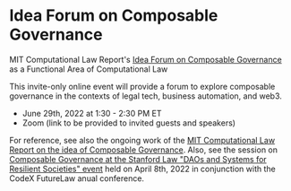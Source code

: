# Idea Forum on Composable Governance

MIT Computational Law Report's [Idea Forum on Composable Governance](https://legalcomponents.github.io/ComposableGovernance) as a Functional Area of Computational Law

This invite-only online event will provide a forum to explore composable governance in the contexts of legal tech, business automation, and web3.  

* June 29th, 2022 at 1:30 - 2:30 PM ET
* Zoom (link to be provided to invited guests and speakers)

For reference, see also the ongoing work of the [MIT Computational Law Report on the idea of Composable Governance](https://law.mit.edu/composablegovernance).  Also, see the session on [Composable Governance at the Stanford Law "DAOs and Systems for Resilient Societies" event](https://conferences.law.stanford.edu/futurelaw2022/related-events) held on April 8th, 2022 in conjunction with the CodeX FutureLaw anual conference. 

